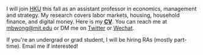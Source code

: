 I will join [HKU](https://www.hkubs.hku.hk/) this fall as an assistant professor in economics, management and strategy. My research covers labor markets, housing, household finance, and digital money. Here is my __[CV](http://economics.mit.edu/grad/mbwong/cv)__. You can reach me at [mbwong@mit.edu](mailto:mbwong@mit.edu) or DM me on [Twitter](https://twitter.com/mbwong) or [Wechat](weixin://dl/chat?mblwong). 

If you're an undergrad or grad student, I will be hiring RAs (mostly part-time). Email me if interested! 
